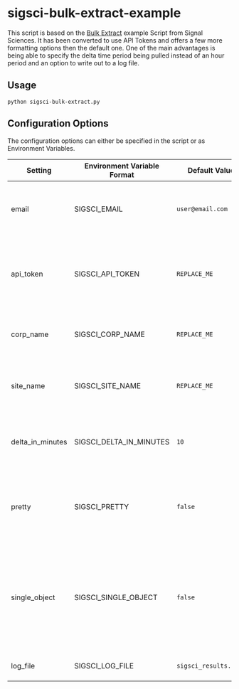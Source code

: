 # sigsci-bulk-extract-example

This script is based on the [Bulk Extract](https://docs.signalsciences.net/developer/extract-your-data/#python) example Script from Signal Sciences. It has been converted to use API Tokens and offers a few more formatting options then the default one. One of the main advantages is being able to specify the delta time period being pulled instead of an hour period and an option to write out to a log file.

## Usage

`python sigsci-bulk-extract.py`

## Configuration Options

The configuration options can either be specified in the script or as Environment Variables.

| Setting | Environment Variable Format | Default Value | Description |
|---------|-----------------------------|---------------|-------------|
| email | SIGSCI_EMAIL | `user@email.com` | email address/login name for the Signal Sciences Dashboard |
| api_token | SIGSCI_API_TOKEN | `REPLACE_ME` | API Token associated with the e-mail for logging into the Signal Sciences Dashboard |
| corp_name | SIGSCI_CORP_NAME | `REPLACE_ME` | Corp API name for the SigSci Corp you have access to |
| site_name | SIGSCI_SITE_NAME | `REPLACE_ME` | The API Name for the SigSci site you would like to pull data from |
| delta_in_minutes | SIGSCI_DELTA_IN_MINUTES | `10` | The period of time you would like to pull data from in minutes |
| pretty | SIGSCI_PRETTY | `false` | This option is whether to print the JSON on a single line or multi line but easier to read format |
| single_object | SIGSCI_SINGLE_OBJECT | `false` | This option determines whether to print all of the requests as a single object in the format of `{"data": []}` or as a single request per line |
| log_file | SIGSCI_LOG_FILE | `sigsci_results.json` | Log file name to write results out to |
